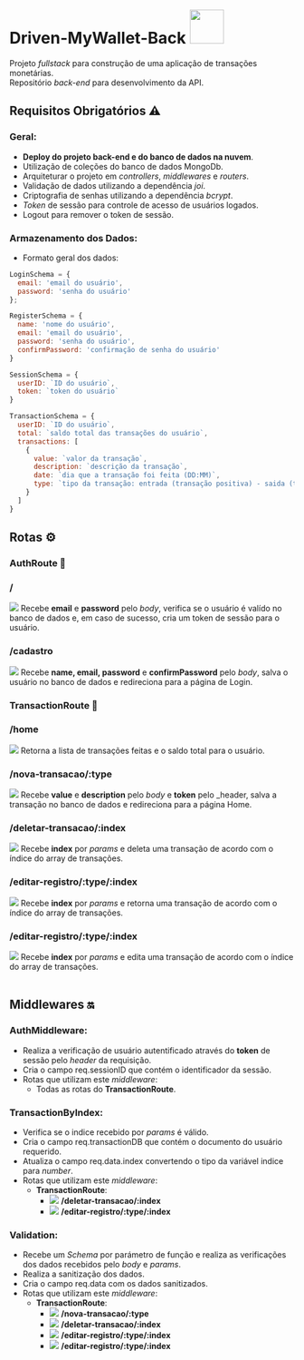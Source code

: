 # Driven-MyWallet-Back <img width="60" height="60" src="https://em-content.zobj.net/thumbs/120/google/350/money-with-wings_1f4b8.png"/>
Projeto _fullstack_ para construção de uma aplicação de transações monetárias.<br>
Repositório _back-end_ para desenvolvimento da API.
## Requisitos Obrigatórios ⚠️

### Geral:
- **Deploy do projeto back-end e do banco de dados na nuvem**.
- Utilização de coleções do banco de dados MongoDb.
- Arquiteturar o projeto em _controllers_, _middlewares_ e _routers_.
- Validação de dados utilizando a dependência _joi_.
- Criptografia de senhas utilizando a dependência _bcrypt_.
- _Token_ de sessão para controle de acesso de usuários logados.
- Logout para remover o token de sessão.

### Armazenamento dos Dados:
- Formato geral dos dados:

``` javascript
LoginSchema = {
  email: 'email do usuário',
  password: 'senha do usuário' 
};

RegisterSchema = {
  name: 'nome do usuário',
  email: 'email do usuário',
  password: 'senha do usuário',
  confirmPassword: 'confirmação de senha do usuário'
}

SessionSchema = {
  userID: `ID do usuário`,
  token: `token do usuário`
}

TransactionSchema = {
  userID: `ID do usuário`,
  total: `saldo total das transações do usuário`,
  transactions: [
    {
      value: `valor da transação`,
      description: `descrição da transação`,
      date: `dia que a transação foi feita (DD:MM)`,
      type: `tipo da transação: entrada (transação positiva) - saida (transação negativa)`
    }
  ]
}
```

## Rotas ⚙️
### AuthRoute 🚩
### /
![](https://place-hold.it/80x20/26ec48/ffffff?text=POST&fontsize=16) Recebe **email** e **password** pelo _body_, verifica se o usuário é valído no banco de dados e, em caso de sucesso, cria um token de sessão para o usuário.
<br>
### /cadastro
![](https://place-hold.it/80x20/26ec48/ffffff?text=POST&fontsize=16) Recebe **name, email, password** e **confirmPassword** pelo _body_, salva o usuário no banco de dados e redireciona para a página de Login.
<br>
### TransactionRoute 🚩
### /home
![](https://place-hold.it/80x20/26baec/ffffff?text=GET&fontsize=16) Retorna a lista de transações feitas e o saldo total para o usuário.<br>
### /nova-transacao/:type
![](https://place-hold.it/80x20/26ec48/ffffff?text=POST&fontsize=16) Recebe **value** e **description** pelo _body_ e **token** pelo _header, salva a transação no banco de dados e redireciona para a página Home.<br>
### /deletar-transacao/:index
![](https://place-hold.it/80x20/ec2626/ffffff?text=DELETE&fontsize=16) Recebe **index** por _params_ e deleta uma transação de acordo com o índice do array de transações.<br>
### /editar-registro/:type/:index
![](https://place-hold.it/80x20/26baec/ffffff?text=GET&fontsize=16) Recebe **index** por _params_ e retorna uma transação de acordo com o índice do array de transações.<br>
### /editar-registro/:type/:index
![](https://place-hold.it/80x20/ec7926/ffffff?text=PUT&fontsize=16) Recebe **index** por _params_ e edita uma transação de acordo com o índice do array de transações.<br>
<br>
## Middlewares 🔛

### AuthMiddleware:
- Realiza a verificação de usuário autentificado através do **token** de sessão pelo _header_ da requisição.
- Cria o campo req.sessionID que contém o identificador da sessão.
- Rotas que utilizam este _middleware_:
  - Todas as rotas do **TransactionRoute**.

### TransactionByIndex:
- Verifica se o indice recebido por _params_ é válido.
- Cria o campo req.transactionDB que contém o documento do usuário requerido.
- Atualiza o campo req.data.index convertendo o tipo da variável indice para _number_.
- Rotas que utilizam este _middleware_:
  - **TransactionRoute**:
    - ![](https://place-hold.it/80x20/ec2626/ffffff?text=DELETE&fontsize=16) **/deletar-transacao/:index**
    - ![](https://place-hold.it/80x20/26baec/ffffff?text=GET&fontsize=16) **/editar-registro/:type/:index**

### Validation:
- Recebe um _Schema_ por parámetro de função e realiza as verificações dos dados recebidos pelo _body_ e _params_.
- Realiza a sanitização dos dados.
- Cria o campo req.data com os dados sanitizados.
- Rotas que utilizam este _middleware_:
  - **TransactionRoute**:
    - ![](https://place-hold.it/80x20/26ec48/ffffff?text=POST&fontsize=16) **/nova-transacao/:type**
    - ![](https://place-hold.it/80x20/ec2626/ffffff?text=DELETE&fontsize=16) **/deletar-transacao/:index**
    - ![](https://place-hold.it/80x20/26baec/ffffff?text=GET&fontsize=16) **/editar-registro/:type/:index**
    - ![](https://place-hold.it/80x20/ec7926/ffffff?text=PUT&fontsize=16) **/editar-registro/:type/:index**
